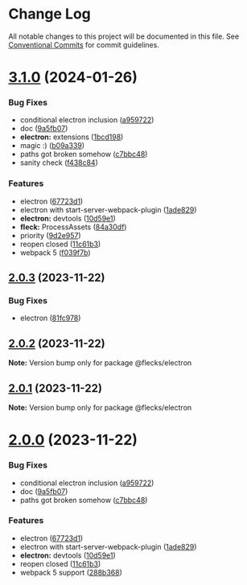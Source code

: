 # Change Log

All notable changes to this project will be documented in this file.
See [Conventional Commits](https://conventionalcommits.org) for commit guidelines.

# [3.1.0](https://github.com/cha0s/flecks/compare/v1.4.1...v3.1.0) (2024-01-26)


### Bug Fixes

* conditional electron inclusion ([a959722](https://github.com/cha0s/flecks/commit/a9597225ca250fd9acee28c3feb284a979ee3111))
* doc ([9a5fb07](https://github.com/cha0s/flecks/commit/9a5fb07d81fea6b5bb915ef2efe5973c186392aa))
* **electron:** extensions ([1bcd198](https://github.com/cha0s/flecks/commit/1bcd198aaf373c209aaa555fcfeee7f71b6dbe5c))
* magic :) ([b09a339](https://github.com/cha0s/flecks/commit/b09a339e7eea9672274732f7ac9fdad51a4a99ec))
* paths got broken somehow ([c7bbc48](https://github.com/cha0s/flecks/commit/c7bbc48d3a4c4db2b57c1002b73f4baac0b80172))
* sanity check ([f438c84](https://github.com/cha0s/flecks/commit/f438c8461596bdd76bc1a1ab55f3cf6843a62f19))


### Features

* electron ([67723d1](https://github.com/cha0s/flecks/commit/67723d1d356af94a1bbbc38c734722d4409ba057))
* electron with start-server-webpack-plugin ([1ade829](https://github.com/cha0s/flecks/commit/1ade8294a1d825cfa4361daa245c50ff05f6fa79))
* **electron:** devtools ([10d59e1](https://github.com/cha0s/flecks/commit/10d59e16edc6e8828c019fa728f19546a4c55042))
* **fleck:** ProcessAssets ([84a30df](https://github.com/cha0s/flecks/commit/84a30df67ab0c8b5c34bb61657f6103775839e82))
* priority ([9d2e957](https://github.com/cha0s/flecks/commit/9d2e9573f33d845ad4768b919e45d300c72badca))
* reopen closed ([11c61b3](https://github.com/cha0s/flecks/commit/11c61b3d7284cd8403660e71c314aba276244d8b))
* webpack 5 ([f039f7b](https://github.com/cha0s/flecks/commit/f039f7b8f69b3c8b9564714890b2fe2d4cd8a22d))





## [2.0.3](https://github.com/cha0s/flecks/compare/v2.0.2...v2.0.3) (2023-11-22)


### Bug Fixes

* electron ([81fc978](https://github.com/cha0s/flecks/commit/81fc978da2b8d32e303d165fe7c2f6071ac8e741))





## [2.0.2](https://git.hq.cha0s.io/cha0s/flecks/compare/v2.0.1...v2.0.2) (2023-11-22)

**Note:** Version bump only for package @flecks/electron





## [2.0.1](https://git.hq.cha0s.io/cha0s/flecks/compare/v2.0.0...v2.0.1) (2023-11-22)

**Note:** Version bump only for package @flecks/electron





# [2.0.0](https://git.hq.cha0s.io/cha0s/flecks/compare/v1.4.1...v2.0.0) (2023-11-22)


### Bug Fixes

* conditional electron inclusion ([a959722](https://git.hq.cha0s.io/cha0s/flecks/commits/a9597225ca250fd9acee28c3feb284a979ee3111))
* doc ([9a5fb07](https://git.hq.cha0s.io/cha0s/flecks/commits/9a5fb07d81fea6b5bb915ef2efe5973c186392aa))
* paths got broken somehow ([c7bbc48](https://git.hq.cha0s.io/cha0s/flecks/commits/c7bbc48d3a4c4db2b57c1002b73f4baac0b80172))


### Features

* electron ([67723d1](https://git.hq.cha0s.io/cha0s/flecks/commits/67723d1d356af94a1bbbc38c734722d4409ba057))
* electron with start-server-webpack-plugin ([1ade829](https://git.hq.cha0s.io/cha0s/flecks/commits/1ade8294a1d825cfa4361daa245c50ff05f6fa79))
* **electron:** devtools ([10d59e1](https://git.hq.cha0s.io/cha0s/flecks/commits/10d59e16edc6e8828c019fa728f19546a4c55042))
* reopen closed ([11c61b3](https://git.hq.cha0s.io/cha0s/flecks/commits/11c61b3d7284cd8403660e71c314aba276244d8b))
* webpack 5 support ([288b368](https://git.hq.cha0s.io/cha0s/flecks/commits/288b368b9ff96be5ccb58bd811838a4a4bb6c48c))
